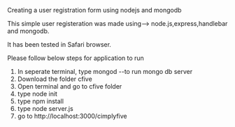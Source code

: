 

Creating a user registration form using nodejs and mongodb

This simple user registeration was made using--> node.js,express,handlebar  and mongodb.

It has been tested in Safari browser.

 Please follow below steps for application to run
 1. In seperate terminal, type mongod --to run mongo db server
 2. Download the folder cfive
 3. Open terminal and go to cfive folder
 4. type node init
 5. type npm install
 6. type node server.js
 7. go to http://localhost:3000/cimplyfive
 
